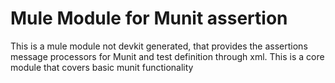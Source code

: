 Mule Module for Munit assertion
===============================

This is a mule module not devkit generated, that provides the assertions message processors for Munit and test definition
through xml. This is a core module that covers basic munit functionality


